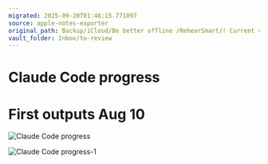 ```yaml
---
migrated: 2025-09-20T01:46:15.771097
source: apple-notes-exporter
original_path: Backup/iCloud/Be better offline /RehearSmart/! Current version/Archive/Claude Code progress.md
vault_folder: Inbox/to-review
---
```

# Claude Code progress
# 

# First outputs Aug 10

![Claude Code progress](images/Claude%20Code%20progress.png)

![Claude Code progress-1](images/Claude%20Code%20progress-1.png)

